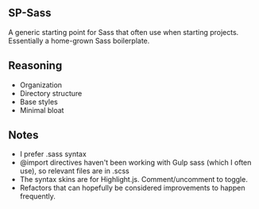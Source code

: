 ## SP-Sass

A generic starting point for Sass that often use when starting projects. Essentially
a home-grown Sass boilerplate. 

## Reasoning

- Organization
- Directory structure
- Base styles
- Minimal bloat

## Notes

- I prefer .sass syntax
- @import directives haven't been working with Gulp sass (which I often use), so
  relevant files are in .scss
- The syntax skins are for Highlight.js. Comment/uncomment to toggle.
- Refactors that can hopefully be considered improvements to happen frequently.
